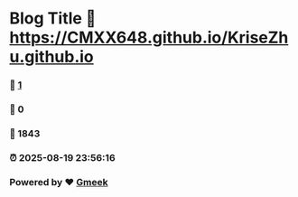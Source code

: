 # Blog Title :link: https://CMXX648.github.io/KriseZhu.github.io 
### :page_facing_up: [1](https://CMXX648.github.io/KriseZhu.github.io/tag.html) 
### :speech_balloon: 0 
### :hibiscus: 1843 
### :alarm_clock: 2025-08-19 23:56:16 
### Powered by :heart: [Gmeek](https://github.com/Meekdai/Gmeek)
